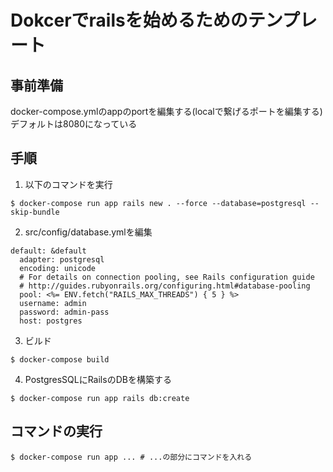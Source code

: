 # Dokcerでrailsを始めるためのテンプレート

## 事前準備

docker-compose.ymlのappのportを編集する(localで繋げるポートを編集する)  
デフォルトは8080になっている

## 手順

1. 以下のコマンドを実行

```
$ docker-compose run app rails new . --force --database=postgresql --skip-bundle
```

2. src/config/database.ymlを編集

```
default: &default
  adapter: postgresql
  encoding: unicode
  # For details on connection pooling, see Rails configuration guide
  # http://guides.rubyonrails.org/configuring.html#database-pooling
  pool: <%= ENV.fetch("RAILS_MAX_THREADS") { 5 } %>
  username: admin
  password: admin-pass
  host: postgres
```

3. ビルド

```
$ docker-compose build
```

4. PostgresSQLにRailsのDBを構築する

```
$ docker-compose run app rails db:create
```

## コマンドの実行

```
$ docker-compose run app ... # ...の部分にコマンドを入れる
```

